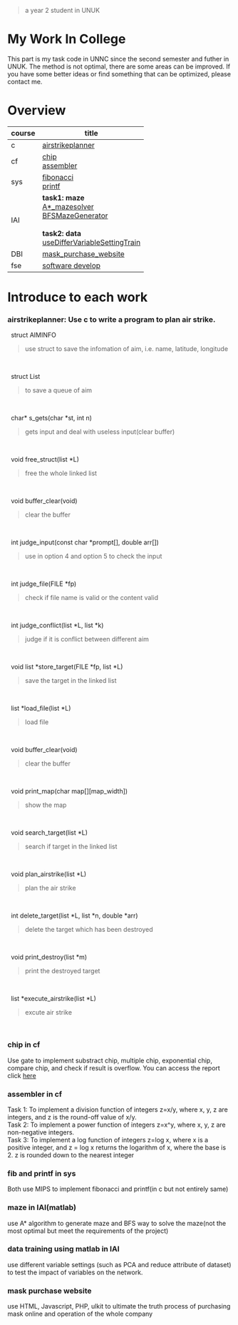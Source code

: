 > a year 2 student in UNUK
# My Work In College

This part is my task code in UNNC since the second semester and futher in UNUK. The method is not optimal, there are some areas can be improved. If you have some better ideas or find something that can be optimized, please contact me.

# Overview

 course | title
 -|-
 c | [airstrikeplanner](c/airstrikeplanner.c)
 cf | [chip](cf/cw1) <br/> [assembler](cf/cw2)
 sys | [fibonacci](sys/Q1.s) <br/> [printf](sys/Q2.s)
 IAI | **task1: maze**<br/>[A*_mazesolver](IAI/FAIcw1-20126355/Astar-MazeSolver-20126355) <br/> [BFSMazeGenerator](IAI/FAIcw1-20126355/BFSMazeGenerator_20126355)<br/><br/>**task2: data**<br/>[useDifferVariableSettingTrain](IAI/FAIcw2-20126355)
 DBI | [mask_purchase_website](20126355-Wendi-Han)
 fse | [software develop](fse)

# Introduce to each work

### airstrikeplanner: Use c to write a program to plan air strike.

&nbsp; struct AIMINFO
> use struct to save the infomation of aim, i.e. name, latitude, longitude
<br/>

&nbsp; struct List
> to save a queue of aim
<br/>

&nbsp; char* s_gets(char *st, int n)       
> gets input and deal with useless input(clear buffer)
<br/>

&nbsp; void free_struct(list *L)			
> free the whole linked list
<br/>

&nbsp; void buffer_clear(void)
> clear the buffer
<br/>

&nbsp; int judge_input(const char *prompt[], double arr[])
> use in option 4 and option 5 to check the input
<br/>

&nbsp; int judge_file(FILE *fp)
> check if file name is valid or the content valid
<br/>

&nbsp; int judge_conflict(list *L, list *k)
> judge if it is conflict between different aim
<br/>

&nbsp; void list *store_target(FILE *fp, list *L)
> save the target in the linked list
<br/>

&nbsp; list *load_file(list *L)
> load file
<br/>

&nbsp; void buffer_clear(void)
> clear the buffer
<br/>

&nbsp; void print_map(char map[][map_width])
> show the map
<br/>

&nbsp; void search_target(list *L)
> search if target in the linked list
<br/>

&nbsp; void plan_airstrike(list *L)
> plan the air strike
<br/>

&nbsp; int delete_target(list *L, list *n, double *arr)
> delete the target which has been destroyed
<br/>

&nbsp; void print_destroy(list *m)
> print the destroyed target
<br/>

&nbsp; list *execute_airstrike(list *L)
> excute air strike
<br/>

### chip in cf

Use gate to implement substract chip, multiple chip, exponential chip, compare chip, and check if result is overflow.
You can access the report click [here](cf/cw1/readme.pdf)

### assembler in cf

Task 1: To implement a division function of integers z=x/y, where x, y, z are integers, and z is the round-off value of x/y.
<br/>
Task 2: To implement a power function of integers z=x^y, where x, y, z are non-negative integers.
<br/>
Task 3: To implement a log function of integers z=log x, where x is a positive integer, and z = log x returns the logarithm of x, where the base is 2. z is rounded down to the nearest integer

###  fib and printf in sys

Both use MIPS to implement fibonacci and printf(in c but not entirely same)

###  maze in IAI(matlab)

use A* algorithm to generate maze and BFS way to solve the maze(not the most optimal but meet the requirements of the project)

###  data training using matlab in IAI

use different variable settings (such as PCA and reduce attribute of dataset) to test the impact of variables on the network.

### mask purchase website

use HTML, Javascript, PHP, ulkit to ultimate the truth process of purchasing mask online and operation of the whole company
